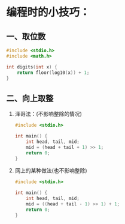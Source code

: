 # 编程时的小技巧：

## 一、取位数

```C
#include <stdio.h>
#include <math.h>

int digits(int x) {
    return floor(log10(x)) + 1;
}

```







## 二、向上取整

1. 泽哥法：(不影响整除的情况)

   ```c
   #include <stdio.h>
   
   int main() {
       int head, tail, mid;
       mid = (head + tail + 1) >> 1;
       return 0;
   }
   ```

   

2. 网上的某种做法(也不影响整除)

   ```c
   #include <stdio.h>
   
   int main() {
       int head, tail, mid;
       mid = ((head + tail - 1) >> 1) + 1;
       return 0;
   }
   ```

   
